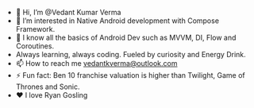 - 👋 Hi, I’m @Vedant Kumar Verma
- 👀 I’m interested in Native Android development with Compose Framework.
- 🌱 I know all the basics of Android Dev such as MVVM, DI, Flow and Coroutines.
- Always learning, always coding. Fueled by curiosity and Energy Drink.
- 📫 How to reach me vedantkverma@outlook.com
- ⚡ Fun fact: Ben 10 franchise valuation is higher than Twilight, Game of Thrones and Sonic.
- ❤️ I love Ryan Gosling
<!---
Vedantgosling/Vedantgosling is a ✨ special ✨ repository because its `README.md` (this file) appears on your GitHub profile.
You can click the Preview link to take a look at your changes.
--->
